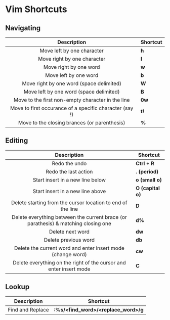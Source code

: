 # Vim Shortcuts

## Navigating

|Description|Shortcut|
|:-------------:|-------------|
|Move left by one character|**h**|
|Move right by one character|**l**|
|Move right by one word|**w**|
|Move left by one word|**b**|
|Move right by one word (space delimited)|**W**|
|Move left by one word (space delimited)|**B**|
|Move to the first non-empty character in the line|**0w**|
|Move to first occurance of a specific character (say !)|**t!**|
|Move to the closing brances (or parenthesis)|**%**|

## Editing

|Description|Shortcut|
|:-------------:|-------------|
|Redo the undo|**Ctrl + R**|
|Redo the last action|**. (period)**|
|Start insert in a new line below|**o (small o)**|
|Start insert in a new line above|**O (capital o)**|
|Delete starting from the cursor location to end of the line|**D**|
|Delete everything between the current brace (or parathesis) & matching closing one|**d%**|
|Delete next word|**dw**|
|Delete previous word|**db**|
|Delete the current word and enter insert mode (change word)|**cw**|
|Delete everything on the right of the cursor and enter insert mode|**C**|

## Lookup

|Description|Shortcut|
|:-------------:|-------------|
|Find and Replace|**:%s/<find_word>/<replace_word>/g**|
